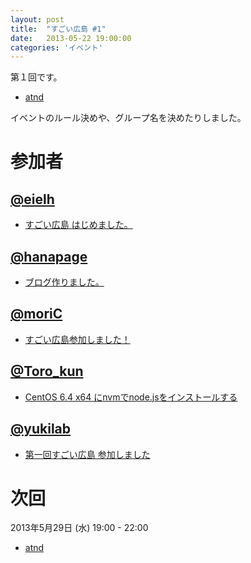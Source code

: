 ```yaml
---
layout: post
title:  "すごい広島 #1"
date:   2013-05-22 19:00:00
categories: 'イベント'
---
```


第１回です。

* [atnd](http://atnd.org/events/39897)

イベントのルール決めや、グループ名を決めたりしました。

# 参加者

## [@eielh](https://twitter.com/eielh)

* [すごい広島 はじめました。](http://eielh-life.tumblr.com/post/51064201668)


## [@hanapage](https://twitter.com/hanapage)

* [ブログ作りました。](http://hanapage.wordpress.com/)


## [@moriC](https://twitter.com/CentBoss)

* [すごい広島参加しました！](http://blog.mori-theta.net/?p=7)


## [@Toro_kun](https://twitter.com/Toro_kun)

* [CentOS 6.4 x64 にnvmでnode.jsをインストールする](http://106n.net/toro/blog/?p=879)


## [@yukilab](https://twitter.com/yukilab)

* [第一回すごい広島 参加しました](http://yukilab3.blog.fc2.com/blog-entry-17.html)

# 次回

2013年5月29日 (水) 19:00 - 22:00

* [atnd](http://atnd.org/events/39927)
